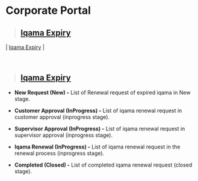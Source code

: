 # **Corporate Portal**

> ## **[Iqama Expiry](#corporate-portal)**

| [Iqama Expiry](#iqama-expiry-1) |

<br>

> ## **[Iqama Expiry](#iqama-expiry)**

- **New Request (New) -** List of Renewal request of expired iqama in New stage.

- **Customer Approval (InProgress) -** List of iqama renewal request in customer approval (inprogress stage).

- **Supervisor Approval (InProgress) -** List of iqama renewal request in supervisor approval (inprogress stage).

- **Iqama Renewal (InProgress) -** List of iqama renewal request in the renewal process (inprogress stage).

- **Completed (Closed) -** List of completed iqama renewal request (closed stage).